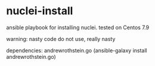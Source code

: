 # nuclei-install
ansible playbook for installing nuclei.
tested on Centos 7.9

warning: nasty code do not use, really nasty

dependencies:
andrewrothstein.go (ansible-galaxy install andrewrothstein.go)

